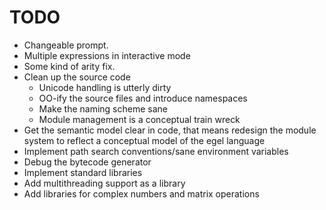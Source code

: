 TODO
====

+ Changeable prompt.
+ Multiple expressions in interactive mode
+ Some kind of arity fix.
+ Clean up the source code
   + Unicode handling is utterly dirty
   + OO-ify the source files and introduce namespaces
   + Make the naming scheme sane
   + Module management is a conceptual train wreck
+ Get the semantic model clear in code, that means redesign the module
  system to reflect a conceptual model of the egel language 
+ Implement path search conventions/sane environment variables
+ Debug the bytecode generator
+ Implement standard libraries
+ Add multithreading support as a library
+ Add libraries for complex numbers and matrix operations

